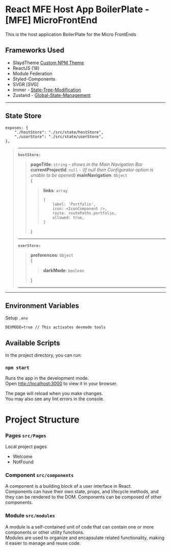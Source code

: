 # React MFE Host App BoilerPlate - [MFE] MicroFrontEnd 

This is the host application BoilerPlate for the Micro FrontEnds


## Frameworks Used

- SlaydTheme [Custom NPM Theme](https://www.npmjs.com/package/slaydtheme)
- ReactJS (18)
- Module Federation
- Styled-Components
- SVGR [SVG]
- Immer - [State-Tree-Modification](https://www.npmjs.com/package/immer)
- Zustand - [Global-State-Management](https://www.npmjs.com/package/zustand)

---

## State Store
```
exposes: {
    "./hostStore": "./src/state/hostStore",
    "./userStore": "./src/state/userStore",
},
```
>   ---
>   **`hostStore:`**
>   > **pageTitle**: `string` - *shows in the Main Navigation Bar*\
>   > **currentProjectId**: `null` - (*If null then Configurator option is unable to be opened*)
>   > **mainNavigation**: `Object`\
>   > {
>   > > **links**: `array`
>   > > ```
>   > > {
>   > >     label: 'Portfolio',
>   > >     icon: <IconComponent />,
>   > >     route: routePaths.portfolio,
>   > >     allowed: true,
>   > > }
>   > >```
>   > }
>   ---
>   **`userStore:`**
>   
>   > **preferences**: `Object`\
>   > {
>   > > **darkMode**: `boolean`
>   >
>   > }
>   ---

  
---

## Environment Variables
Setup `.env`

```
DEVMODE=true // This activates devmode tools
```


## Available Scripts

In the project directory, you can run:

### `npm start`

Runs the app in the development mode.\
Open [http://localhost:3000](http://localhost:3000) to view it in your browser.

The page will reload when you make changes.\
You may also see any lint errors in the console.


# Project Structure

### Pages `src/Pages`
Local project pages
- Welcome
- NotFound


### Component `src/components`

A component is a building block of a user interface in React.\
Components can have their own state, props, and lifecycle methods, and they can be rendered to the DOM.
Components can be composed of other components.

### Module `src/modules`

A module is a self-contained unit of code that can contain one or more components or other utility functions.\
Modules are used to organize and encapsulate related functionality, making it easier to manage and reuse code.


